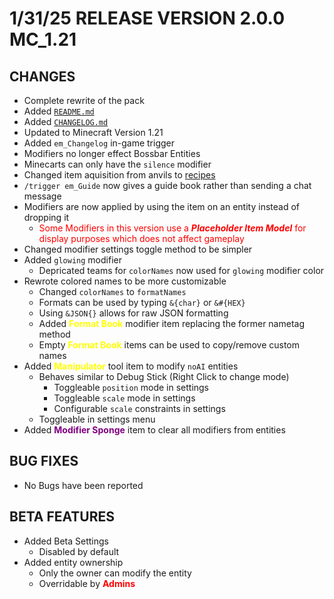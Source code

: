 # 1/31/25     RELEASE VERSION 2.0.0  MC_1.21
##    CHANGES
+ Complete rewrite of the pack
+ Added [`README.md`](README.md)
+ Added [`CHANGELOG.md`](CHANGELOG.md)
+ Updated to Minecraft Version 1.21
+ Added `em_Changelog` in-game trigger
+ Modifiers no longer effect Bossbar Entities
+ Minecarts can only have the `silence` modifier
+ Changed item aquisition from anvils to [recipes](./data/entity_modifiers/recipe)
+ `/trigger em_Guide` now gives a guide book rather than sending a chat message
+ Modifiers are now applied by using the item on an entity instead of dropping it
    + <span style="color:red">Some Modifiers in this version use a ***Placeholder Item Model*** for display purposes which does not affect gameplay</span>
+ Changed modifier settings toggle method to be simpler
+ Added `glowing` modifier
    + Depricated teams for `colorNames` now used for `glowing` modifier color
+ Rewrote colored names to be more customizable
    + Changed `colorNames` to `formatNames`
    + Formats can be used by typing `&{char}` or `&#{HEX}`
    + Using `&JSON{}` allows for raw JSON formatting
    + Added <span style="color:yellow">**Format Book**</span> modifier item replacing the former nametag method
    + Empty <span style="color:yellow">**Format Book**</span> items can be used to copy/remove custom names
+ Added <span style="color:yellow">**Manipulator**</span> tool item to modify `noAI` entities
    + Behaves similar to Debug Stick (Right Click to change mode)
        + Toggleable `position` mode in settings
        + Toggleable `scale` mode in settings
        + Configurable `scale` constraints in settings
    + Toggleable in settings menu
+ Added <span style="color:purple">**Modifier Sponge**</span> item to clear all modifiers from entities
##    BUG FIXES
+ No Bugs have been reported
##    BETA FEATURES
+ Added Beta Settings
    + Disabled by default
+ Added entity ownership
    + Only the owner can modify the entity
    + Overridable by <span style="color:red">**Admins**</span>